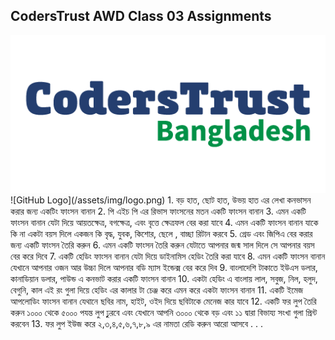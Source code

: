 ## CodersTrust AWD Class 03 Assignments
<img src="assets/img/logo.png" alt="">
![GitHub Logo](/assets/img/logo.png)
1. বড় হাত, ছোট হাত, উভয় হাত এর লেখা কনভাসন করার জন্য একটিং ফাংসন বানান
2. পি এইচ পি এর রিভাস ফাংসনের মতন একটি ফাংসন বানান
3. এমন একটি ফাংসন বানান যেটা দিয়ে আয়তক্ষেত্র, বগক্ষেত্র, এবং বৃত্তে ক্ষেত্রফল বের করা যাবে
4. এমন একটি ফাংসন বানান যাকে কি না একটা বয়স দিলে একজন কি বৃদ্ধ, যুবক, কিশোর, ছেলে , বাচ্ছা রিটান করবে
5. গ্রেড এবং জিপিএ বের করার জন্য একটি ফাংসন তৈরি করুন
6. এমন একটি ফাংসন তৈরি করুন যেটাতে আপনার জন্ম সাল দিলে সে আপনার বয়স বের করে দিবে
7. একটি হেডিং ফাংসন বানান যেটা দিয়ে ডাইনামিস হেডিং তৈরি করা যাবে
8. এমন একটি ফাংসন বানান যেখানে আপনার ওজন আর উচ্চা দিলে আপনার বডি ম্যাস ইন্ডেক্স বের করে দিব
9. বাংলাদেশি টাকাতে ইউএস ডলার, কানাডিয়ান ডলার, পাউন্ড এ কনভাট করার একটি ফাংসন বানান
10. একটা হেডিং এ বাংলায় লাল, সবুজ, নিল, হলুদ, বেগুনি, কাল এই রং গুলা দিয়ে হেডিং এর কালার টা চেঞ্জ করে এমন করে একটা ফাংসন বানান
11. একটি ইমেজ আপলোডিং ফাংসন বানান যেথানে ছবির নাম, হাইট, ওইদ দিয়ে ছবিটাকে মেনেজ কার যাবে
12. একটি ফর লুপ তৈরি করুন ১০০০ থেকে ৫০০০ পযন্ত লুপ ঢ়ুরবে এবং যেখানে আপনি ৩০০০ থেকে বড় এবং ১১ দ্বারা বিভায্য সংখা গুলা প্রিন্ট করবেন
13. ফর লুপ ইউজ করে ২,৩,৪,৫,৬,৭,৮,৯ এর নামতা রেডি করুন
আরো আসবে . . . 